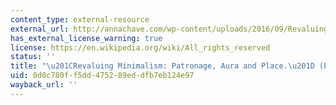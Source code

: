 ```yaml
---
content_type: external-resource
external_url: http://annachave.com/wp-content/uploads/2016/09/Revaluing-Minimalism.pdf
has_external_license_warning: true
license: https://en.wikipedia.org/wiki/All_rights_reserved
status: ''
title: "\u201CRevaluing Minimalism: Patronage, Aura and Place.\u201D (PDF)"
uid: 0d0c780f-f5dd-4752-89ed-dfb7eb124e97
wayback_url: ''
---
```

